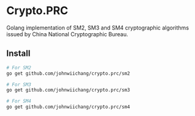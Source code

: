 # Crypto.PRC

Golang implementation of SM2, SM3 and SM4 cryptographic algorithms issued by China National Cryptographic Bureau.

## Install

```bash
# For SM2
go get github.com/johnwiichang/crypto.prc/sm2

# For SM3
go get github.com/johnwiichang/crypto.prc/sm3

# For SM4
go get github.com/johnwiichang/crypto.prc/sm4
```
